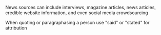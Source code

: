 News sources can include interviews, magazine articles, news articles, credible website information, and even social media crowdsourcing

When quoting or paragraphasing a person use "said" or "stated" for attribution